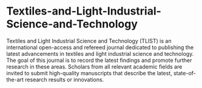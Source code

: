 Textiles-and-Light-Industrial-Science-and-Technology
====================================================

Textiles and Light Industrial Science and Technology (TLIST) is an international open-access and refereed journal dedicated to publishing the latest advancements in textiles and light industrial science and technology. The goal of this journal is to record the latest findings and promote further research in these areas. Scholars from all relevant academic fields are invited to submit high-quality manuscripts that describe the latest, state-of-the-art research results or innovations.
